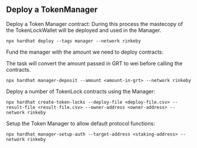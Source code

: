 

## Deploy a TokenManager

Deploy a Token Manager contract:
During this process the mastecopy of the TokenLockWallet will be deployed and used in the Manager.

```
npx hardhat deploy --tags manager --network rinkeby
```

Fund the manager with the amount we need to deploy contracts:

The task will convert the amount passed in GRT to wei before calling the contracts.

```
npx hardhat manager-deposit --amount <amount-in-grt> --network rinkeby
```

Deploy a number of TokenLock contracts using the Manager:

```
npx hardhat create-token-locks --deploy-file <deploy-file.csv> --result-file <result-file.csv> --owner-address <owner-address> --network rinkeby
```

Setup the Token Manager to allow default protocol functions:

```
npx hardhat manager-setup-auth --target-address <staking-address> --network rinkeby
```


